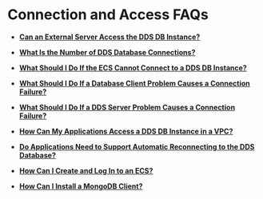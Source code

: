 # Connection and Access FAQs<a name="en-us_topic_0045030644"></a>

-   **[Can an External Server Access the DDS DB Instance?](can-an-external-server-access-the-dds-db-instance.md)**  

-   **[What Is the Number of DDS Database Connections?](what-is-the-number-of-dds-database-connections.md)**  

-   **[What Should I Do If the ECS Cannot Connect to a DDS DB Instance?](what-should-i-do-if-the-ecs-cannot-connect-to-a-dds-db-instance.md)**  

-   **[What Should I Do If a Database Client Problem Causes a Connection Failure?](what-should-i-do-if-a-database-client-problem-causes-a-connection-failure.md)**  

-   **[What Should I Do If a DDS Server Problem Causes a Connection Failure?](what-should-i-do-if-a-dds-server-problem-causes-a-connection-failure.md)**  

-   **[How Can My Applications Access a DDS DB Instance in a VPC?](how-can-my-applications-access-a-dds-db-instance-in-a-vpc.md)**  

-   **[Do Applications Need to Support Automatic Reconnecting to the DDS Database?](do-applications-need-to-support-automatic-reconnecting-to-the-dds-database.md)**  

-   **[How Can I Create and Log In to an ECS?](how-can-i-create-and-log-in-to-an-ecs.md)**  

-   **[How Can I Install a MongoDB Client?](how-can-i-install-a-mongodb-client.md)**  


